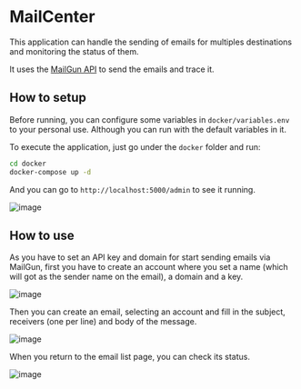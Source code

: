 # MailCenter
This application can handle the sending of emails for multiples destinations and monitoring the status of them.

It uses the [MailGun API](www.mailgun.com) to send the emails and trace it.

## How to setup
Before running, you can configure some variables in `docker/variables.env` to your personal use. Although you can run with the default variables in it.

To execute the application, just go under the `docker` folder and run:

``` bash
cd docker
docker-compose up -d
```

And you can go to `http://localhost:5000/admin` to see it running.

![image](https://user-images.githubusercontent.com/21691078/137667835-c6366e70-69ef-421c-9579-6441feb2900e.png)


## How to use
As you have to set an API key and domain for start sending emails via MailGun, first you have to create an account where you set a name (which will got as the sender name on the email), a domain and a key.

![image](https://user-images.githubusercontent.com/21691078/137667404-0814c305-3994-4c22-afb9-7d3cabf91b5a.png)

Then you can create an email, selecting an account and fill in the subject, receivers (one per line) and body of the message.

![image](https://user-images.githubusercontent.com/21691078/137667445-9178f802-6a8f-4e7d-8ca6-7363a3340c51.png)

When you return to the email list page, you can check its status.

![image](https://user-images.githubusercontent.com/21691078/137667810-b07dffe6-1901-4df3-86ff-efbdb4b9b47e.png)

